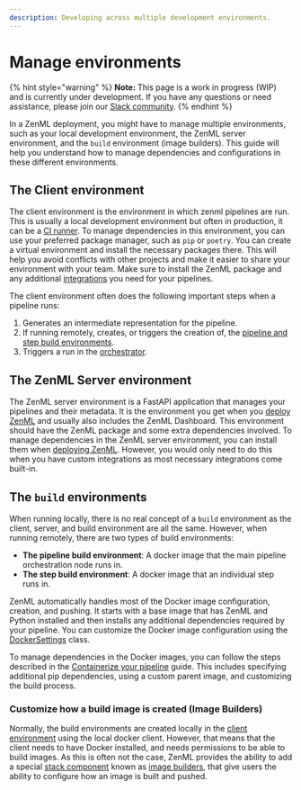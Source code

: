 ```yaml
---
description: Developing across multiple development environments.
---
```


# Manage environments

{% hint style="warning" %}
**Note:** This page is a work in progress (WIP) and is currently under development. If you have any questions or need assistance, please join our [Slack community](https://zenml.io/slack).
{% endhint %}

In a ZenML deployment, you might have to manage multiple environments, such as your local development environment, the ZenML server environment, and the `build` environment (image builders). This guide will help you understand how to manage dependencies and configurations in these different environments.

## The Client environment

The client environment is the environment in which zenml pipelines are run. This is usually a local development environment but often in production, it can be a [CI runner](../../platform-guide/set-up-your-mlops-platform/productionalize-with-ci-cd-ct.md). To manage dependencies in this environment, you can use your preferred package manager, such as `pip` or `poetry`. You can create a virtual environment and install the necessary packages there. This will help you avoid conflicts with other projects and make it easier to share your environment with your team. Make sure to install the ZenML package and any additional [integrations](../component-guide/component-guide.md) you need for your pipelines.

The client environment often does the following important steps when a pipeline runs:

1. Generates an intermediate representation for the pipeline.
2. If running remotely, creates, or triggers the creation of, the [pipeline and step build environments](manage-environments.md#the-build-environments).
3. Triggers a run in the [orchestrator](../component-guide/orchestrators/orchestrators.md).

## The ZenML Server environment

The ZenML server environment is a FastAPI application that manages your pipelines and their metadata. It is the environment you get when you [deploy ZenML](../../platform-guide/set-up-your-mlops-platform/deploy-zenml/deploy-zenml.md) and usually also includes the ZenML Dashboard. This environment should have the ZenML package and some extra dependencies involved. To manage dependencies in the ZenML server environment, you can install them when [deploying ZenML](../../platform-guide/set-up-your-mlops-platform/deploy-zenml/deploy-zenml.md). However, you would only need to do this when you have custom integrations as most necessary integrations come built-in.

## The `build` environments

When running locally, there is no real concept of a `build` environment as the client, server, and build environment are all the same. However, when running remotely, there are two types of build environments:

* **The pipeline build environment**: A docker image that the main pipeline orchestration node runs in.
* **The step build environment**: A docker image that an individual step runs in.

ZenML automatically handles most of the Docker image configuration, creation, and pushing. It starts with a base image that has ZenML and Python installed and then installs any additional dependencies required by your pipeline. You can customize the Docker image configuration using the [DockerSettings](containerize-your-pipeline.md) class.

To manage dependencies in the Docker images, you can follow the steps described in the [Containerize your pipeline](containerize-your-pipeline.md) guide. This includes specifying additional pip dependencies, using a custom parent image, and customizing the build process.

### Customize how a build image is created (Image Builders)

Normally, the build environments are created locally in the [client environment](#the-client-environment) using the local docker client. However, that means that the client needs to have Docker installed, and needs permissions to be able to build images. As this is often not the case, ZenML provides the ability to add a special [stack component](../starter-guide/understand-stacks.md) known as [image builders](../component-guide/image-builders/), that give users the ability to configure how an image is built and pushed.
